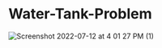 # Water-Tank-Problem
![Screenshot 2022-07-12 at 4 01 27 PM (1)](https://user-images.githubusercontent.com/58421192/200041607-6fd23176-027e-4907-b87e-529d571283a6.png)
